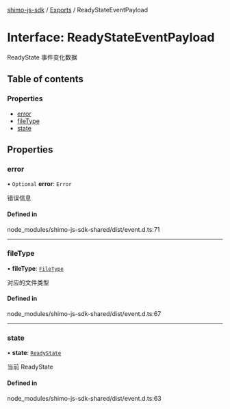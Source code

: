 [shimo-js-sdk](/README.md) / [Exports](/modules.md) / ReadyStateEventPayload

# Interface: ReadyStateEventPayload

ReadyState 事件变化数据

## Table of contents

### Properties

- [error](/interfaces/ReadyStateEventPayload.md#error)
- [fileType](/interfaces/ReadyStateEventPayload.md#filetype)
- [state](/interfaces/ReadyStateEventPayload.md#state)

## Properties

### error

• `Optional` **error**: `Error`

错误信息

#### Defined in

node_modules/shimo-js-sdk-shared/dist/event.d.ts:71

___

### fileType

• **fileType**: [`FileType`](/enums/FileType.md)

对应的文件类型

#### Defined in

node_modules/shimo-js-sdk-shared/dist/event.d.ts:67

___

### state

• **state**: [`ReadyState`](/enums/ReadyState.md)

当前 ReadyState

#### Defined in

node_modules/shimo-js-sdk-shared/dist/event.d.ts:63
